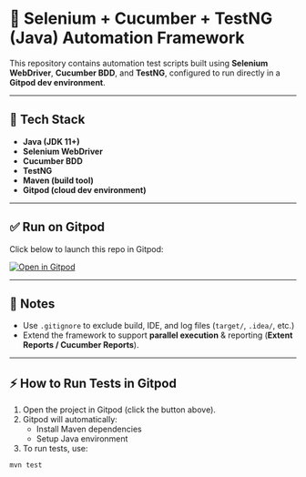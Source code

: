 # 🚀 Selenium + Cucumber + TestNG (Java) Automation Framework  

This repository contains automation test scripts built using **Selenium WebDriver**, **Cucumber BDD**, and **TestNG**, configured to run directly in a **Gitpod dev environment**.  

---

## 🔧 Tech Stack  

- **Java (JDK 11+)**  
- **Selenium WebDriver**  
- **Cucumber BDD**  
- **TestNG**  
- **Maven (build tool)**  
- **Gitpod (cloud dev environment)**  

---

## ✅ Run on Gitpod  

Click below to launch this repo in Gitpod:  

[![Open in Gitpod](https://gitpod.io/button/open-in-gitpod.svg)](https://gitpod.io/#https://github.com/MahalakshmiLingesan18/LambdaTest_Certification)  

---

## 📝 Notes  

- Use `.gitignore` to exclude build, IDE, and log files (`target/`, `.idea/`, etc.)  
- Extend the framework to support **parallel execution** & reporting (**Extent Reports / Cucumber Reports**).  

---

## ⚡ How to Run Tests in Gitpod  

1. Open the project in Gitpod (click the button above).  
2. Gitpod will automatically:  
   - Install Maven dependencies  
   - Setup Java environment  
3. To run tests, use:  

```bash
mvn test
